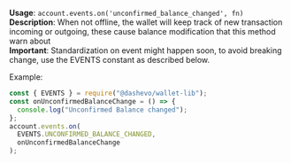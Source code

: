 **Usage**: `account.events.on('unconfirmed_balance_changed', fn)`  
**Description**: When not offline, the wallet will keep track of new transaction incoming or outgoing, these cause balance modification that this method warn about  
**Important**: Standardization on event might happen soon, to avoid breaking change, use the EVENTS constant as described below.

Example:

```js
const { EVENTS } = require("@dashevo/wallet-lib");
const onUnconfirmedBalanceChange = () => {
  console.log("Unconfirmed Balance changed");
};
account.events.on(
  EVENTS.UNCONFIRMED_BALANCE_CHANGED,
  onUnconfirmedBalanceChange
);
```
